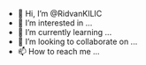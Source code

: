 - 👋 Hi, I’m @RidvanKILIC
- 👀 I’m interested in ...
- 🌱 I’m currently learning ...
- 💞️ I’m looking to collaborate on ...
- 📫 How to reach me ...

<!---
RidvanKILIC/RidvanKILIC is a ✨ special ✨ repository because its `README.md` (this file) appears on your GitHub profile.
You can click the Preview link to take a look at your changes.
--->

